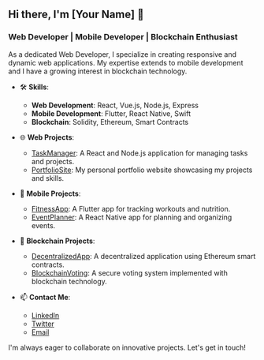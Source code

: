 ## Hi there, I'm [Your Name] 👋

### Web Developer | Mobile Developer | Blockchain Enthusiast

As a dedicated Web Developer, I specialize in creating responsive and dynamic web applications. My expertise extends to mobile development and I have a growing interest in blockchain technology.

- 🛠 **Skills**:
  - **Web Development**: React, Vue.js, Node.js, Express
  - **Mobile Development**: Flutter, React Native, Swift
  - **Blockchain**: Solidity, Ethereum, Smart Contracts

- 🌐 **Web Projects**:
  - [TaskManager](https://github.com/yourusername/taskmanager): A React and Node.js application for managing tasks and projects.
  - [PortfolioSite](https://github.com/yourusername/portfoliosite): My personal portfolio website showcasing my projects and skills.

- 📱 **Mobile Projects**:
  - [FitnessApp](https://github.com/yourusername/fitnessapp): A Flutter app for tracking workouts and nutrition.
  - [EventPlanner](https://github.com/yourusername/eventplanner): A React Native app for planning and organizing events.

- 🔗 **Blockchain Projects**:
  - [DecentralizedApp](https://github.com/yourusername/decentralizedapp): A decentralized application using Ethereum smart contracts.
  - [BlockchainVoting](https://github.com/yourusername/blockchainvoting): A secure voting system implemented with blockchain technology.

- 📫 **Contact Me**:
  - [LinkedIn](https://www.linkedin.com/in/yourprofile)
  - [Twitter](https://twitter.com/yourhandle)
  - [Email](mailto:your.email@example.com)

I'm always eager to collaborate on innovative projects. Let's get in touch!
